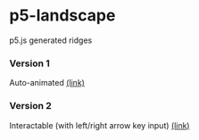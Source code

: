 # p5-landscape
p5.js generated ridges

### Version 1
Auto-animated [(link)](http://hyojeongpark.github.io/p5-landscape/ver1)

### Version 2
Interactable (with left/right arrow key input)
[(link)](http://hyojeongpark.github.io/p5-landscape/ver2)

